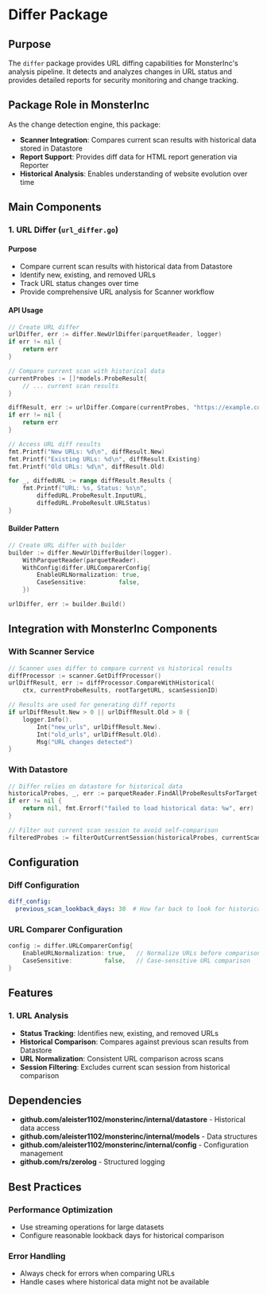 # Differ Package

## Purpose
The `differ` package provides URL diffing capabilities for MonsterInc's analysis pipeline. It detects and analyzes changes in URL status and provides detailed reports for security monitoring and change tracking.

## Package Role in MonsterInc
As the change detection engine, this package:
- **Scanner Integration**: Compares current scan results with historical data stored in Datastore
- **Report Support**: Provides diff data for HTML report generation via Reporter
- **Historical Analysis**: Enables understanding of website evolution over time

## Main Components

### 1. URL Differ (`url_differ.go`)
#### Purpose
- Compare current scan results with historical data from Datastore
- Identify new, existing, and removed URLs
- Track URL status changes over time
- Provide comprehensive URL analysis for Scanner workflow

#### API Usage

```go
// Create URL differ
urlDiffer, err := differ.NewUrlDiffer(parquetReader, logger)
if err != nil {
    return err
}

// Compare current scan with historical data
currentProbes := []*models.ProbeResult{
    // ... current scan results
}

diffResult, err := urlDiffer.Compare(currentProbes, "https://example.com", "scan-20240101-120000")
if err != nil {
    return err
}

// Access URL diff results
fmt.Printf("New URLs: %d\n", diffResult.New)
fmt.Printf("Existing URLs: %d\n", diffResult.Existing)
fmt.Printf("Old URLs: %d\n", diffResult.Old)

for _, diffedURL := range diffResult.Results {
    fmt.Printf("URL: %s, Status: %s\n", 
        diffedURL.ProbeResult.InputURL, 
        diffedURL.ProbeResult.URLStatus)
}
```

#### Builder Pattern

```go
// Create URL differ with builder
builder := differ.NewUrlDifferBuilder(logger).
    WithParquetReader(parquetReader).
    WithConfig(differ.URLComparerConfig{
        EnableURLNormalization: true,
        CaseSensitive:         false,
    })

urlDiffer, err := builder.Build()
```

## Integration with MonsterInc Components

### With Scanner Service
```go
// Scanner uses differ to compare current vs historical results
diffProcessor := scanner.GetDiffProcessor()
urlDiffResult, err := diffProcessor.CompareWithHistorical(
    ctx, currentProbeResults, rootTargetURL, scanSessionID)

// Results are used for generating diff reports
if urlDiffResult.New > 0 || urlDiffResult.Old > 0 {
    logger.Info().
        Int("new_urls", urlDiffResult.New).
        Int("old_urls", urlDiffResult.Old).
        Msg("URL changes detected")
}
```

### With Datastore
```go
// Differ relies on datastore for historical data
historicalProbes, _, err := parquetReader.FindAllProbeResultsForTarget(rootTarget)
if err != nil {
    return nil, fmt.Errorf("failed to load historical data: %w", err)
}

// Filter out current scan session to avoid self-comparison
filteredProbes := filterOutCurrentSession(historicalProbes, currentScanSessionID)
```

## Configuration

### Diff Configuration

```yaml
diff_config:
  previous_scan_lookback_days: 30  # How far back to look for historical data
```

### URL Comparer Configuration

```go
config := differ.URLComparerConfig{
    EnableURLNormalization: true,   // Normalize URLs before comparison
    CaseSensitive:         false,   // Case-sensitive URL comparison
}
```

## Features

### 1. URL Analysis
- **Status Tracking**: Identifies new, existing, and removed URLs
- **Historical Comparison**: Compares against previous scan results from Datastore
- **URL Normalization**: Consistent URL comparison across scans
- **Session Filtering**: Excludes current scan session from historical comparison

## Dependencies

- **github.com/aleister1102/monsterinc/internal/datastore** - Historical data access
- **github.com/aleister1102/monsterinc/internal/models** - Data structures
- **github.com/aleister1102/monsterinc/internal/config** - Configuration management
- **github.com/rs/zerolog** - Structured logging

## Best Practices

### Performance Optimization
- Use streaming operations for large datasets
- Configure reasonable lookback days for historical comparison

### Error Handling
- Always check for errors when comparing URLs
- Handle cases where historical data might not be available